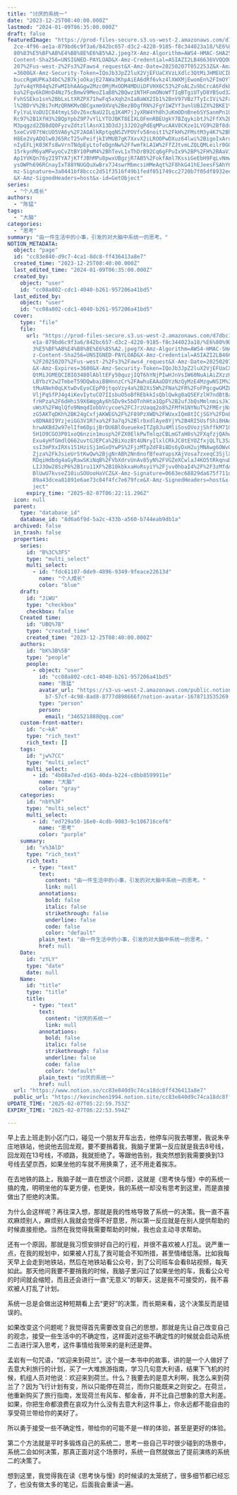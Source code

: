 ```yaml
---
title: "讨厌的系统一"
date: "2023-12-25T08:40:00.000Z"
lastmod: "2024-01-09T06:35:00.000Z"
draft: false
featuredImage: "https://prod-files-secure.s3.us-west-2.amazonaws.com/d7dbc101-8\
  2ce-4f96-ae1a-879bd6c9f3a6/842bc657-d3c2-4220-9185-f8c344023a18/%E6%80%9D%E8%\
  80%83%E5%BF%AB%E4%B8%8E%E6%85%A2.jpeg?X-Amz-Algorithm=AWS4-HMAC-SHA256&X-Amz-\
  Content-Sha256=UNSIGNED-PAYLOAD&X-Amz-Credential=ASIAZI2LB46636VVQQOU%2F20250\
  207%2Fus-west-2%2Fs3%2Faws4_request&X-Amz-Date=20250207T052253Z&X-Amz-Expires\
  =3600&X-Amz-Security-Token=IQoJb3JpZ2luX2VjEFUaCXVzLXdlc3QtMiJHMEUCIB48GYNPiU\
  buccRgWUPKa34bC%2B7kjoOkajE27AWa3KhpAiEA6dRf6vkz4lXWXMjEwomEn%2FImOYlYkd%2FSb\
  JpYv4qYR84q%2FwMIbhAAGgw2Mzc0MjMxODM4MDUiDFVHX6C53%2FoALZu9bCrcA6FdkbS%2F4vH3\
  ba%2Fqv6kDHnD4Nz75cBmwV9MeoZ1aB8%2BQwz1NTHFomONoWfTIqBTgiUTyD8YBSud32n1R1OLq8\
  FvhSSEko1sn%2BbLxLtXRZPX71hwFq5xXqh2nIaBaWX2Ib1%2BnV97VBz7TyIcIVi%2Fac11FCCg6\
  l%2BDrV%2Bi7nMzQRNKMvOBCgxmm9XVq%2BezBOgfRN%2FgY1WZYf3unlUB1ZX%2BKE1%2Bx8rqPB\
  FylYuLVoDUIC84tmyLSOvZ6xcNaU2ILq1K4M7jJyXRW4Yh8hJuKmODnBnebSYSanmPn108OVP5SEy\
  Rc97%2B1XfH3%2BQpYpbZ9P7vYlLYTOJBKT8EIXLOFmnRBEUgkY7BZqykibtJ%2FfX%2BdXl6sHa2\
  M3pqgzd2ZB8dQ0FyzvZdtzllAsnX13D3dJj3J2O2gPdEqMPucAAV8CKze1LYG9%2Bf8du%2F%2BJg\
  5xeCvV07tWcUO5VA6y%2F2AOAlkRptqqNSZVPOVfv58noit1%2FkH%2FMstM3y4K7%2BhkuIVm%2F\
  H8Ee2VyADQlw0J65RcT25vPeifjkIVMUB7gK7XxvX2iLROOPwDXuz64lwi%2BigoIxArqgqBCpMVJ\
  nIyEFLjK03Kfs8wVrnTNdpEyLtofeDgnNw%2FfwmfkLA1W%2FfZJtvmLZQLQMLeilr0GOqUBm4QgK\
  15rkynM6yaMFwyoCvZtBY10PmM4%2BhTevL1xThDrB92Cq6gFPuIx9%2BP%2FH%2BAaV1Bs0E23tx\
  Ap1YVKQn76y2I9TYA7jKTfJBhMPu8pwxUBgzjR7AB5%2FokfAml7KssiGeEbH9FqLvNmw0lny6PkT\
  ysOWPh696RCnayIxT88YNUGQuXwBrx7J4swrMbmcsiHMeAqt%2F8hkG41hEJeesFSAhY6LH5I&X-A\
  mz-Signature=3a0441bf8bccc2d51f3516f49b1fedf051749cc2720b7f05df8932ee542e28e7\
  &X-Amz-SignedHeaders=host&x-id=GetObject"
series:
  - "个人成长"
authors:
  - "陈猛"
tags:
  - "大脑"
categories:
  - "思考"
summary: "由一件生活中的小事，引发的对大脑中系统一的思考。"
NOTION_METADATA:
  object: "page"
  id: "cc83e840-d9c7-4ca1-8dc8-ff436413a8e7"
  created_time: "2023-12-25T08:40:00.000Z"
  last_edited_time: "2024-01-09T06:35:00.000Z"
  created_by:
    object: "user"
    id: "cc08a802-cdc1-4040-b261-957206a41bd5"
  last_edited_by:
    object: "user"
    id: "cc08a802-cdc1-4040-b261-957206a41bd5"
  cover:
    type: "file"
    file:
      url: "https://prod-files-secure.s3.us-west-2.amazonaws.com/d7dbc101-82ce-4f96-a\
        e1a-879bd6c9f3a6/842bc657-d3c2-4220-9185-f8c344023a18/%E6%80%9D%E8%80%8\
        3%E5%BF%AB%E4%B8%8E%E6%85%A2.jpeg?X-Amz-Algorithm=AWS4-HMAC-SHA256&X-Am\
        z-Content-Sha256=UNSIGNED-PAYLOAD&X-Amz-Credential=ASIAZI2LB4664XIGPKJD\
        %2F20250207%2Fus-west-2%2Fs3%2Faws4_request&X-Amz-Date=20250207T052211Z\
        &X-Amz-Expires=3600&X-Amz-Security-Token=IQoJb3JpZ2luX2VjEFUaCXVzLXdlc3\
        QtMiJGMEQCIBIO3480lAbltEFy50quzjIQT6hYNjPIwHJnVsIW60NuAiAiZXzzH4VtlZVfS\
        LBYbzY2w2TmbeT59DQwbaiB8HnnzCr%2FAwhuEAAaDDYzNzQyMzE4MzgwNSIM%2F%2Blch2\
        tMuANeh0qLKtwDvEyoCEpP0jtqoVzy4a%2B2Xi5W%2FNa%2FR%2FoFPgcgwGMZLfrusciD3\
        VljPqSfPJ4g4iKevIytuCO7IIsbuO5oBfREbkkIsQblQwkg0aQ5EFzlH7ndBtBaSVOH9bTS\
        frHPza%2F6dHhi59X6WqgAy6hSDv9x5bOTnhHta1QpF%2B2ufJbQsMmlnmisJk7%2F9j2zu\
        uWsX%2FWqlQfo9NmqdIobbVcycoe%2FCJrzUaqq2o8%2FMfH1NYNuT%2FMErjNxG0nDluX4\
        zG5AKTqDKh%2BK24gCxfjAKWEG%2F%2F89PzXWD%2FWUxxIQm8tICjSGY%2FDnEWuDwKARc\
        v8DNA8I9YzjeiGG3V1R7xa%2F3a7qJ%2BlrbxdlAye8YjY%2B4RI5UsfShi8HAotPYDepyz\
        hrwAKBd2w97elIfm6DpijBrDU6Bl0ueuekeITZg8Ju4MliSosOVozjShffkM71OuXP7MTNa\
        5H1O9CGO3P01xoQ6nzin1musp%2FZX0ElkPwTmlqzCBLmGTaH0s%2FXqfzjQAhwoe7ndF6x\
        Exu4yHfGmdlQ662uvtGJEPCa%2BiXozBt4UNryIlxlCRkJC8tEYOZfxjQLTL3Sa9KznWliF\
        ssI3mPXxIRXs151HziSj1mGxOYwPS%2FjzMTpZdF8i8Ds6yDxH2ujMNAwg6OWvQY6pgFQOO\
        Zjza%2FkJsieUrStKwQw%2BjgNrABh2Nn8nofBfeaYupsXAjVosa7zxeqC3SjlXcmoeP89g\
        RDqiHdbdg4aGyRawSKiNqB%2FVbXdrvUnAv85yN%2FVGZeXCwlaJ4KO5tRkqnuDiqJ%2BIR\
        LIJ3Ow28SzP6%2B1ru11XF%2B10kbkxaHoRsyiY%2Fjvv0hbaI4%2F%2F3zMfdAGusces94\
        BlUwU7kvseZ10iuSOUooHaVCZ&X-Amz-Signature=0663ec68829da675f711d35e7a51a\
        89a43dcea81891e6ae73c04f4fc7e679fce&X-Amz-SignedHeaders=host&x-id=GetOb\
        ject"
      expiry_time: "2025-02-07T06:22:11.296Z"
  icon: null
  parent:
    type: "database_id"
    database_id: "8d6a6f9d-5a2c-433b-a560-b744eab9db1a"
  archived: false
  in_trash: false
  properties:
    series:
      id: "B%3C%3FS"
      type: "multi_select"
      multi_select:
        - id: "fdc61107-0de9-4896-9349-9feace22613d"
          name: "个人成长"
          color: "blue"
    draft:
      id: "JiWU"
      type: "checkbox"
      checkbox: false
    Created time:
      id: "UBQ%7B"
      type: "created_time"
      created_time: "2023-12-25T08:40:00.000Z"
    authors:
      id: "bK%3B%5B"
      type: "people"
      people:
        - object: "user"
          id: "cc08a802-cdc1-4040-b261-957206a41bd5"
          name: "陈猛"
          avatar_url: "https://s3-us-west-2.amazonaws.com/public.notion-static.com/775523\
            b7-57cf-4c98-8ad8-8777d898666f/notion-avatar-1678713535269.png"
          type: "person"
          person:
            email: "346521888@qq.com"
    custom-front-matter:
      id: "c~kA"
      type: "rich_text"
      rich_text: []
    tags:
      id: "jw%7CC"
      type: "multi_select"
      multi_select:
        - id: "4b08a7ed-d163-40da-b224-c8bb8599911e"
          name: "大脑"
          color: "gray"
    categories:
      id: "nbY%3F"
      type: "multi_select"
      multi_select:
        - id: "ed729a50-16e0-4cdb-9083-9c106716cef6"
          name: "思考"
          color: "purple"
    summary:
      id: "x%3AlD"
      type: "rich_text"
      rich_text:
        - type: "text"
          text:
            content: "由一件生活中的小事，引发的对大脑中系统一的思考。"
            link: null
          annotations:
            bold: false
            italic: false
            strikethrough: false
            underline: false
            code: false
            color: "default"
          plain_text: "由一件生活中的小事，引发的对大脑中系统一的思考。"
          href: null
    Date:
      id: "zYLY"
      type: "date"
      date: null
    Name:
      id: "title"
      type: "title"
      title:
        - type: "text"
          text:
            content: "讨厌的系统一"
            link: null
          annotations:
            bold: false
            italic: false
            strikethrough: false
            underline: false
            code: false
            color: "default"
          plain_text: "讨厌的系统一"
          href: null
  url: "https://www.notion.so/cc83e840d9c74ca18dc8ff436413a8e7"
  public_url: "https://kevinchen1994.notion.site/cc83e840d9c74ca18dc8ff436413a8e7"
UPDATE_TIME: "2025-02-07T05:22:59.753Z"
EXPIRY_TIME: "2025-02-07T06:22:53.594Z"

---
```

<link rel="stylesheet" href="https://cdn.jsdelivr.net/npm/katex@0.16.2/dist/katex.min.css" integrity="sha384-bYdxxUwYipFNohQlHt0bjN/LCpueqWz13HufFEV1SUatKs1cm4L6fFgCi1jT643X" crossorigin="anonymous">


早上去上班走到小区门口，碰见一个朋友开车出去，他停车问我去哪里，我说朱辛庄地铁站，他说他去回龙观，要不要捎着我，我脑子里第一反应就是我去8号线，回龙观在13号线，不顺路，我就拒绝了。等跟他告别，我突然想到我需要换到13号线去望京西，如果坐他的车就不用换乘了，还不用走着挨冻。


在去地铁的路上，我脑子就一直在想这个问题，这就是《思考快与慢》中的系统一搞的鬼，明明坐他的车更方便，也更快，我的系统一却没有思考到这里，而是直接做出了拒绝的决策。


为什么会这样呢？再往深入想，那就是我的性格导致了系统一的决策。我一直不喜欢麻烦别人，麻烦别人我就会觉得不好意思，所以第一反应就是在别人提供帮助的时候直接拒绝。当然在我觉得我需要帮助的时候，我也会主动寻求帮助。


还有一个原因，那就是我习惯安排好自己的行程，并很不喜欢被人打乱。说严重一点，在我的规划中，如果被人打乱了我可能会不知所措，甚至情绪低落。比如我每天早上会走到地铁站，然后在地铁站看公众号，到了公司班车会看B站视频，每天如此。那天他问我要不要捎我的时候，我脑子里闪过了如果坐他的车，我看公众号的时间就会缩短，而且还会进行一直“无意义”的聊天，这是我不可接受的，我不喜欢被人打乱了计划。


系统一总是会做出这种短期看上去“更好”的决策，而长期来看，这个决策反而是错误的。


如果改变这个问题呢？我觉得首先需要改变自己的思想，那就是先让自己改变自己的观念，接受一些生活中的不确定性，这样面对这些不确定性的时候就会启动系统二去进行深入思考，这件事情给我带来的是利还是弊。


孟岩有一句咒语，“欢迎来到荷兰”。这个是一本书中的故事，讲的是一个人做好了去意大利旅行的计划，买了一大堆旅游指南，学习几句意大利语，结果下飞机的时候，机组人员对他说：欢迎来到荷兰。什么？我要去的是意大利啊，我怎么来到荷兰了？因为飞行计划有变，所以只能停在荷兰，而你只能既来之则安之。在荷兰，他重新购买了旅行指南，发现荷兰有风车、郁金香，并不比自己想象的意大利差。如果，你把生命都浪费在哀叹为什么没有去意大利这件事上，你永远都不能自由的享受荷兰带给你的美好了。


所以勇于接受一些不确定性，带给你的可能不是一样的体验，甚至是更好的体验。


第二个方法就是平时多锻炼自己的系统二，思考一些自己平时很少碰到的场景中，系统二会如何决策，那真正面对这个场景时，系统一自然就做出了提前演练的系统二的决策了。


想到这里，我觉得我在读《思考快与慢》的时候读的太笼统了，很多细节都已经忘了，也没有做太多的笔记，后面我会重读一遍。

